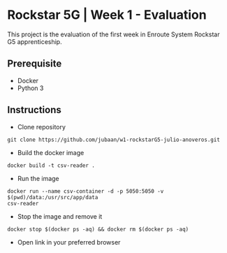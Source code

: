 # Rockstar 5G | Week 1 - Evaluation

This project is the evaluation of the first week in Enroute System Rockstar G5
apprenticeship.

## Prerequisite
- Docker
- Python 3

## Instructions
- Clone repository
```
git clone https://github.com/jubaan/w1-rockstarG5-julio-anoveros.git
```
- Build the docker image
```
docker build -t csv-reader .
```
- Run the image
```
docker run --name csv-container -d -p 5050:5050 -v $(pwd)/data:/usr/src/app/data
csv-reader
```
- Stop the image and remove it
```
docker stop $(docker ps -aq) && docker rm $(docker ps -aq)
```
- Open link in your preferred browser
